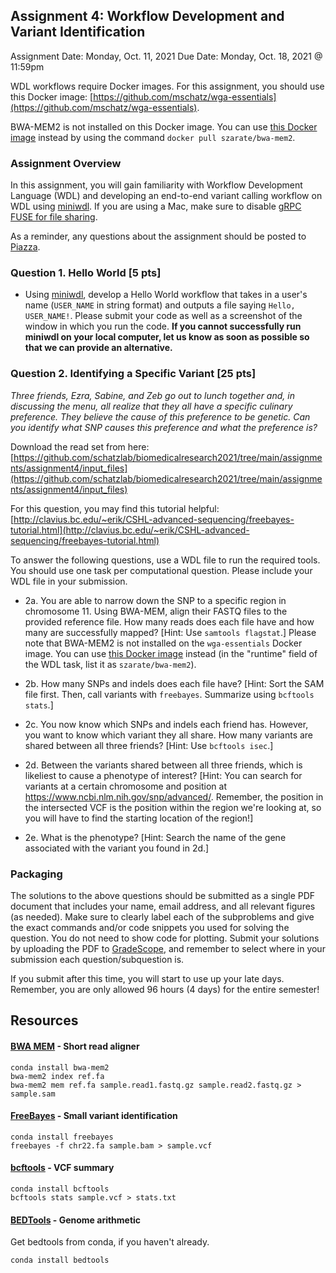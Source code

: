 ## Assignment 4: Workflow Development and Variant Identification
Assignment Date: Monday, Oct. 11, 2021
Due Date: Monday, Oct. 18, 2021 @ 11:59pm 

WDL workflows require Docker images. For this assignment, you should use this Docker image: [https://github.com/mschatz/wga-essentials](https://github.com/mschatz/wga-essentials).

BWA-MEM2 is not installed on this Docker image. You can use [this Docker image](https://hub.docker.com/r/szarate/bwa-mem2) instead by using the command `docker pull szarate/bwa-mem2`.

### Assignment Overview

In this assignment, you will gain familiarity with Workflow Development Language (WDL) and developing an end-to-end variant calling workflow on WDL using [miniwdl](https://github.com/chanzuckerberg/miniwdl). If you are using a Mac, make sure to disable [gRPC FUSE for file sharing](https://github.com/chanzuckerberg/miniwdl/issues/145).

As a reminder, any questions about the assignment should be posted to [Piazza](https://piazza.com/class/ksxxhnaqr2v6gz).

### Question 1. Hello World [5 pts]

- Using [miniwdl](https://github.com/chanzuckerberg/miniwdl), develop a Hello World workflow that takes in a user's name (`USER_NAME` in string format) and outputs a file saying `Hello, USER_NAME!`. Please submit your code as well as a screenshot of the window in which you run the code. **If you cannot successfully run miniwdl on your local computer, let us know as soon as possible so that we can provide an alternative.**

### Question 2. Identifying a Specific Variant [25 pts]

*Three friends, Ezra, Sabine, and Zeb go out to lunch together and, in discussing the menu, all realize that they all have a specific culinary preference. They believe the cause of this preference to be genetic. Can you identify what SNP causes this preference and what the preference is?*

Download the read set from here: [https://github.com/schatzlab/biomedicalresearch2021/tree/main/assignments/assignment4/input_files](https://github.com/schatzlab/biomedicalresearch2021/tree/main/assignments/assignment4/input_files)

For this question, you may find this tutorial helpful: [http://clavius.bc.edu/~erik/CSHL-advanced-sequencing/freebayes-tutorial.html](http://clavius.bc.edu/~erik/CSHL-advanced-sequencing/freebayes-tutorial.html)

To answer the following questions, use a WDL file to run the required tools. You should use one task per computational question. Please include your WDL file in your submission.

- 2a. You are able to narrow down the SNP to a specific region in chromosome 11. Using BWA-MEM, align their FASTQ files to the provided reference file. How many reads does each file have and how many are successfully mapped? [Hint: Use `samtools flagstat`.] Please note that BWA-MEM2 is not installed on the `wga-essentials` Docker image. You can use [this Docker image](https://hub.docker.com/r/szarate/bwa-mem2) instead (in the "runtime" field of the WDL task, list it as `szarate/bwa-mem2`).

- 2b. How many SNPs and indels does each file have? [Hint: Sort the SAM file first. Then, call variants with `freebayes`. Summarize using `bcftools stats`.]

- 2c. You now know which SNPs and indels each friend has. However, you want to know which variant they all share. How many variants are shared between all three friends? [Hint: Use `bcftools isec`.]

- 2d. Between the variants shared between all three friends, which is likeliest to cause a phenotype of interest? [Hint: You can search for variants at a certain chromosome and position at https://www.ncbi.nlm.nih.gov/snp/advanced/. Remember, the position in the intersected VCF is the position within the region we're looking at, so you will have to find the starting location of the region!]

- 2e. What is the phenotype? [Hint: Search the name of the gene associated with the variant you found in 2d.]

### Packaging

The solutions to the above questions should be submitted as a single PDF document that includes your name, email address, and all relevant figures (as needed). Make sure to clearly label each of the subproblems and give the exact commands and/or code snippets you used for solving the question. You do not need to show code for plotting. Submit your solutions by uploading the PDF to [GradeScope](https://www.gradescope.com/courses/301857), and remember to select where in your submission each question/subquestion is.

If you submit after this time, you will start to use up your late days. Remember, you are only allowed 96 hours (4 days) for the entire semester!

## Resources

#### [BWA MEM](https://github.com/lh3/bwa) - Short read aligner

```
conda install bwa-mem2
bwa-mem2 index ref.fa
bwa-mem2 mem ref.fa sample.read1.fastq.gz sample.read2.fastq.gz > sample.sam
```

#### [FreeBayes](https://github.com/ekg/freebayes) - Small variant identification

```
conda install freebayes
freebayes -f chr22.fa sample.bam > sample.vcf
```

#### [bcftools](https://samtools.github.io/bcftools/bcftools.html) - VCF summary

```
conda install bcftools
bcftools stats sample.vcf > stats.txt
```

#### [BEDTools](http://bedtools.readthedocs.io/en/latest/) - Genome arithmetic

Get bedtools from conda, if you haven't already.

```
conda install bedtools
```
